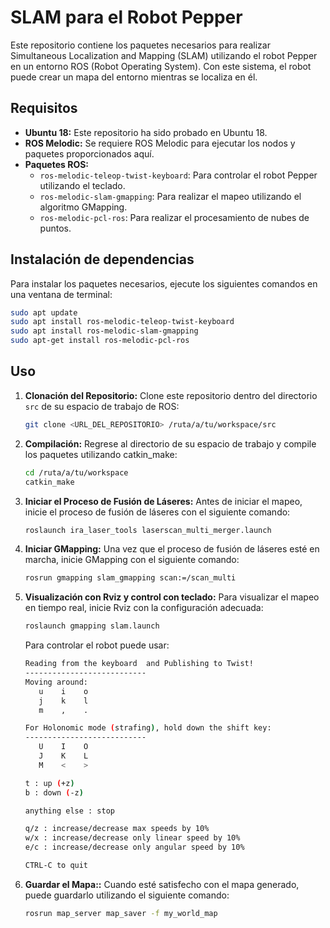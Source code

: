 # SLAM para el Robot Pepper

Este repositorio contiene los paquetes necesarios para realizar Simultaneous Localization and Mapping (SLAM) utilizando el robot Pepper en un entorno ROS (Robot Operating System). Con este sistema, el robot puede crear un mapa del entorno mientras se localiza en él.

## Requisitos

- **Ubuntu 18:** Este repositorio ha sido probado en Ubuntu 18.
- **ROS Melodic:** Se requiere ROS Melodic para ejecutar los nodos y paquetes proporcionados aquí.
- **Paquetes ROS:**
  - `ros-melodic-teleop-twist-keyboard`: Para controlar el robot Pepper utilizando el teclado.
  - `ros-melodic-slam-gmapping`: Para realizar el mapeo utilizando el algoritmo GMapping.
  - `ros-melodic-pcl-ros`: Para realizar el procesamiento de nubes de puntos.

## Instalación de dependencias

Para instalar los paquetes necesarios, ejecute los siguientes comandos en una ventana de terminal:

```bash
sudo apt update
sudo apt install ros-melodic-teleop-twist-keyboard
sudo apt install ros-melodic-slam-gmapping
sudo apt-get install ros-melodic-pcl-ros
```
## Uso

1. **Clonación del Repositorio:**
   Clone este repositorio dentro del directorio `src` de su espacio de trabajo de ROS:

   ```bash
   git clone <URL_DEL_REPOSITORIO> /ruta/a/tu/workspace/src
   ```
   
2. **Compilación:**
   Regrese al directorio de su espacio de trabajo y compile los paquetes utilizando catkin_make:
  
    ```bash
    cd /ruta/a/tu/workspace
    catkin_make
    ```
    
3. **Iniciar el Proceso de Fusión de Láseres:**
   Antes de iniciar el mapeo, inicie el proceso de fusión de láseres con el siguiente comando:
  
    ```bash
    roslaunch ira_laser_tools laserscan_multi_merger.launch
    ```
    
4. **Iniciar GMapping:**
   Una vez que el proceso de fusión de láseres esté en marcha, inicie GMapping con el siguiente comando:
  
    ```bash
    rosrun gmapping slam_gmapping scan:=/scan_multi
    ```

5. **Visualización con Rviz y control con teclado:**
   Para visualizar el mapeo en tiempo real, inicie Rviz con la configuración adecuada:
  
    ```bash
    roslaunch gmapping slam.launch
    ```
    
    Para controlar el robot puede usar:

    ```bash
    Reading from the keyboard  and Publishing to Twist!
    ---------------------------
    Moving around:
       u    i    o
       j    k    l
       m    ,    .
    
    For Holonomic mode (strafing), hold down the shift key:
    ---------------------------
       U    I    O
       J    K    L
       M    <    >
    
    t : up (+z)
    b : down (-z)
    
    anything else : stop
    
    q/z : increase/decrease max speeds by 10%
    w/x : increase/decrease only linear speed by 10%
    e/c : increase/decrease only angular speed by 10%
    
    CTRL-C to quit
    ```
5. **Guardar el Mapa::**
   Cuando esté satisfecho con el mapa generado, puede guardarlo utilizando el siguiente comando:
  
    ```bash
    rosrun map_server map_saver -f my_world_map
    ```
